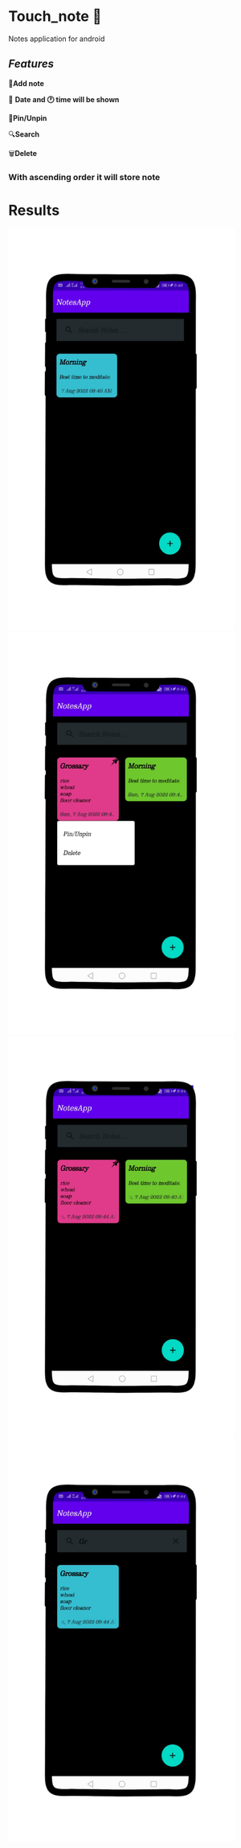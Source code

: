 # Touch_note :bookmark:
Notes application for android


## _Features_

:page_facing_up:**Add note**
 
 :date: **Date and :clock1: time will be shown**
 
 :pushpin:**Pin/Unpin**
 
 :mag:**Search**

 :wastebasket:**Delete**
 
### With ascending order it will store note


# Results
<p float="left">
  <img src="https://github.com/Samarthasbhat/touch_note/blob/master/s1.png" width="450" />
  <img src="https://github.com/Samarthasbhat/touch_note/blob/master/s2.png" width="450" /> 
  <img src="https://github.com/Samarthasbhat/touch_note/blob/master/s3.png" width="450" /> 
  <img src="https://github.com/Samarthasbhat/touch_note/blob/master/s4.png" width="450" /> 

 
</p>
